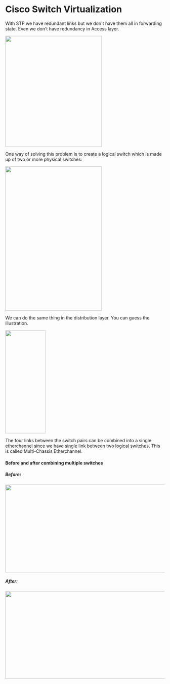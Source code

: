 # Cisco Switch Virtualization
With STP we have redundant links but we don't have them all in forwarding state. Even we don't have redundancy in Access layer.

<img src="https://user-images.githubusercontent.com/31813625/33027091-36b9b3a6-cde0-11e7-9a44-c3d9c1e601d9.png" width="305" height="350" />


One way of solving this problem is to create a logical switch which is made up of two or more physical switches:

<img src="https://user-images.githubusercontent.com/31813625/33029557-e946ee48-cde6-11e7-9040-7d774d3c6cd0.png" width="305" height="455" />

We can do the same thing in the distribution layer. You can guess the illustration.

<img src="https://user-images.githubusercontent.com/31813625/33031263-c153a35e-cdeb-11e7-8f93-29b095f3a713.png" width="128" height="325" />

The four links between the switch pairs can be combined into a single etherchannel since we have single link between two logical switches. This is called Multi-Chassis Etherchannel.

#### Before and after combining multiple switches
##### Before:
<img src="https://user-images.githubusercontent.com/31813625/33031719-1197c6fa-cded-11e7-87e0-a91a0e2725b0.png" width="683" height="277" />

##### After:
<img src="https://user-images.githubusercontent.com/31813625/33031881-85eb4af4-cded-11e7-8801-243a8a560177.png" width="683" height="277" />